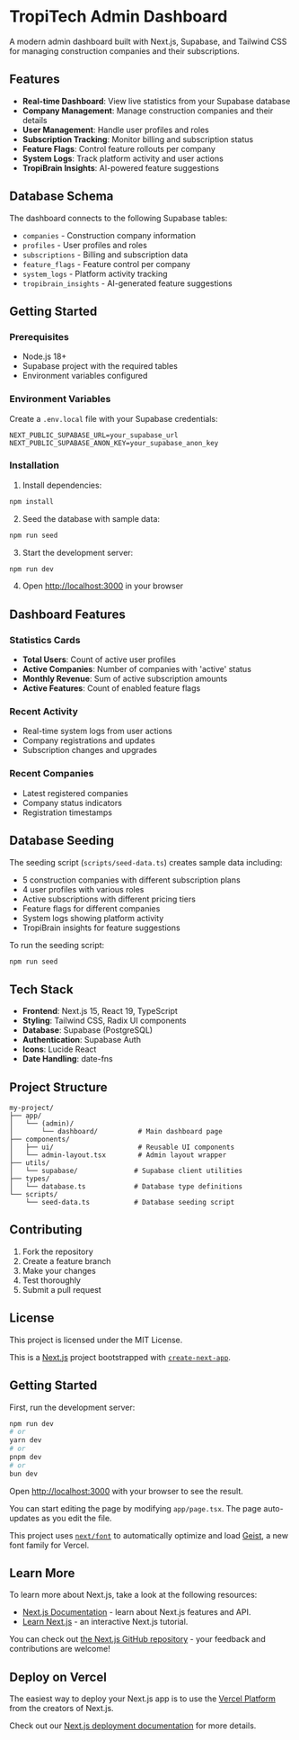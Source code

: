# TropiTech Admin Dashboard

A modern admin dashboard built with Next.js, Supabase, and Tailwind CSS for managing construction companies and their subscriptions.

## Features

- **Real-time Dashboard**: View live statistics from your Supabase database
- **Company Management**: Manage construction companies and their details
- **User Management**: Handle user profiles and roles
- **Subscription Tracking**: Monitor billing and subscription status
- **Feature Flags**: Control feature rollouts per company
- **System Logs**: Track platform activity and user actions
- **TropiBrain Insights**: AI-powered feature suggestions

## Database Schema

The dashboard connects to the following Supabase tables:

- `companies` - Construction company information
- `profiles` - User profiles and roles
- `subscriptions` - Billing and subscription data
- `feature_flags` - Feature control per company
- `system_logs` - Platform activity tracking
- `tropibrain_insights` - AI-generated feature suggestions

## Getting Started

### Prerequisites

- Node.js 18+ 
- Supabase project with the required tables
- Environment variables configured

### Environment Variables

Create a `.env.local` file with your Supabase credentials:

```env
NEXT_PUBLIC_SUPABASE_URL=your_supabase_url
NEXT_PUBLIC_SUPABASE_ANON_KEY=your_supabase_anon_key
```

### Installation

1. Install dependencies:
```bash
npm install
```

2. Seed the database with sample data:
```bash
npm run seed
```

3. Start the development server:
```bash
npm run dev
```

4. Open [http://localhost:3000](http://localhost:3000) in your browser

## Dashboard Features

### Statistics Cards
- **Total Users**: Count of active user profiles
- **Active Companies**: Number of companies with 'active' status
- **Monthly Revenue**: Sum of active subscription amounts
- **Active Features**: Count of enabled feature flags

### Recent Activity
- Real-time system logs from user actions
- Company registrations and updates
- Subscription changes and upgrades

### Recent Companies
- Latest registered companies
- Company status indicators
- Registration timestamps

## Database Seeding

The seeding script (`scripts/seed-data.ts`) creates sample data including:

- 5 construction companies with different subscription plans
- 4 user profiles with various roles
- Active subscriptions with different pricing tiers
- Feature flags for different companies
- System logs showing platform activity
- TropiBrain insights for feature suggestions

To run the seeding script:

```bash
npm run seed
```

## Tech Stack

- **Frontend**: Next.js 15, React 19, TypeScript
- **Styling**: Tailwind CSS, Radix UI components
- **Database**: Supabase (PostgreSQL)
- **Authentication**: Supabase Auth
- **Icons**: Lucide React
- **Date Handling**: date-fns

## Project Structure

```
my-project/
├── app/
│   └── (admin)/
│       └── dashboard/          # Main dashboard page
├── components/
│   ├── ui/                     # Reusable UI components
│   └── admin-layout.tsx        # Admin layout wrapper
├── utils/
│   └── supabase/              # Supabase client utilities
├── types/
│   └── database.ts            # Database type definitions
└── scripts/
    └── seed-data.ts           # Database seeding script
```

## Contributing

1. Fork the repository
2. Create a feature branch
3. Make your changes
4. Test thoroughly
5. Submit a pull request

## License

This project is licensed under the MIT License.

This is a [Next.js](https://nextjs.org) project bootstrapped with [`create-next-app`](https://nextjs.org/docs/app/api-reference/cli/create-next-app).

## Getting Started

First, run the development server:

```bash
npm run dev
# or
yarn dev
# or
pnpm dev
# or
bun dev
```

Open [http://localhost:3000](http://localhost:3000) with your browser to see the result.

You can start editing the page by modifying `app/page.tsx`. The page auto-updates as you edit the file.

This project uses [`next/font`](https://nextjs.org/docs/app/building-your-application/optimizing/fonts) to automatically optimize and load [Geist](https://vercel.com/font), a new font family for Vercel.

## Learn More

To learn more about Next.js, take a look at the following resources:

- [Next.js Documentation](https://nextjs.org/docs) - learn about Next.js features and API.
- [Learn Next.js](https://nextjs.org/learn) - an interactive Next.js tutorial.

You can check out [the Next.js GitHub repository](https://github.com/vercel/next.js) - your feedback and contributions are welcome!

## Deploy on Vercel

The easiest way to deploy your Next.js app is to use the [Vercel Platform](https://vercel.com/new?utm_medium=default-template&filter=next.js&utm_source=create-next-app&utm_campaign=create-next-app-readme) from the creators of Next.js.

Check out our [Next.js deployment documentation](https://nextjs.org/docs/app/building-your-application/deploying) for more details.
